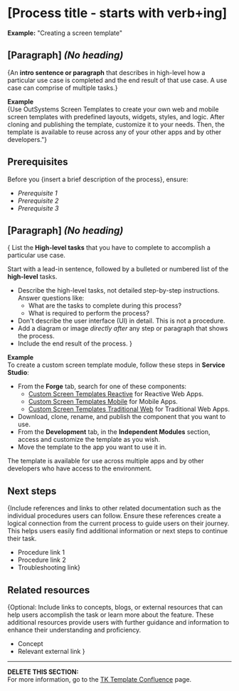 # [Process title - starts with verb+ing]
**Example:** "Creating a screen template"

## [Paragraph] *(No heading)*
{An **intro sentence or paragraph** that describes in high-level how a particular use case  is completed and the end result of that use case. A use case can comprise of multiple tasks.} 



**Example**  
{Use OutSystems Screen Templates to create your own web and mobile screen templates with predefined layouts, widgets, styles, and logic. After cloning and publishing the template, customize it to your needs. Then, the template is available to reuse across any of your other apps and by other developers."}

## Prerequisites

Before you {insert a brief description of the process}, ensure:
* _Prerequisite 1_   
* _Prerequisite 2_  
* _Prerequisite 3_  


## [Paragraph] *(No heading)*  

{
List the **High-level tasks** that you have to complete to accomplish a particular use case.

Start with a lead-in sentence, followed by a bulleted or numbered list of the **high-level** tasks.

* Describe the high-level tasks, not detailed step-by-step instructions.  
  Answer questions like:  
    * What are the tasks to complete during this process?  
    * What is required to perform the process?    
* Don't describe the user interface (UI) in detail. This is not a procedure.  
* Add a diagram or image _directly after_ any step or paragraph that shows the process.  
* Include the end result of the process.  }

**Example**  
To create a custom screen template module, follow these steps in **Service Studio**: 

* From the **Forge** tab, search for one of these components:  
    * [Custom Screen Templates Reactive](https://www.outsystems.com/forge/component-overview/7127/custom-screen-templates-reactive) for Reactive Web Apps.  
    * [Custom Screen Templates Mobile](https://www.outsystems.com/forge/component-overview/5060/custom-screen-templates-mobile) for Mobile Apps.  
    * [Custom Screen Templates Traditional Web](https://www.outsystems.com/forge/component-overview/5089/custom-screen-templates-web) for Traditional Web Apps.  
* Download, clone, rename, and publish the component that you want to use.  
* From the **Development** tab, in the **Independent Modules** section, access and customize the template as you wish.  
* Move the template to the app you want to use it in.  

The template is available for use across multiple apps and by other developers who have access to the environment.  

## Next steps

{Include references and links to other related documentation such as the individual procedures users can follow. Ensure these references create a logical connection from the current process to guide users on their journey. This helps users easily find additional information or next steps to continue their task.

* Procedure link 1
* Procedure link 2
* Troubleshooting link}

## Related resources

{Optional: Include links to concepts, blogs, or external resources that can help users accomplish the task or learn more about the feature. These additional resources provide users with further guidance and information to enhance their understanding and proficiency.

* Concept
* Relevant external link
}
_________________________________________________________________________________________________________________________________________________________________
**DELETE THIS SECTION:**  
For more information, go to the [TK Template Confluence](https://outsystemsrd.atlassian.net/wiki/spaces/TK/pages/2488336658/Technical+Knowledge+Templates#Process) page.
